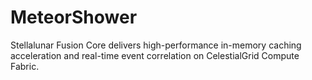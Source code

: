 # MeteorShower
Stellalunar Fusion Core delivers high-performance in-memory caching acceleration and real-time event correlation on CelestialGrid Compute Fabric.
